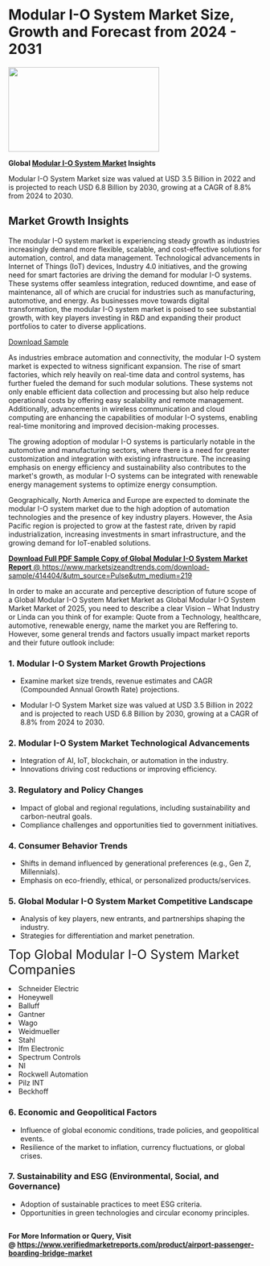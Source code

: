 <H1>Modular I-O System Market Size, Growth and Forecast from 2024 - 2031</H1><img class="aligncenter size-medium wp-image-584254" src="https://thirdeyenews.in/wp-content/uploads/2024/09/Global-Market-Research-300x168.jpeg" alt="" width="300" height="168" /><p><strong>Global&nbsp;<a href="https://www.marketsizeandtrends.com/download-sample/414404/&amp;utm_source=Pulse&amp;utm_medium=219">Modular I-O System Market</a> Insights</strong></p><p>Modular I-O System Market size was valued at USD 3.5 Billion in 2022 and is projected to reach USD 6.8 Billion by 2030, growing at a CAGR of 8.8% from 2024 to 2030.</p><p><h2>Market Growth Insights</h2> <p>The modular I-O system market is experiencing steady growth as industries increasingly demand more flexible, scalable, and cost-effective solutions for automation, control, and data management. Technological advancements in Internet of Things (IoT) devices, Industry 4.0 initiatives, and the growing need for smart factories are driving the demand for modular I-O systems. These systems offer seamless integration, reduced downtime, and ease of maintenance, all of which are crucial for industries such as manufacturing, automotive, and energy. As businesses move towards digital transformation, the modular I-O system market is poised to see substantial growth, with key players investing in R&D and expanding their product portfolios to cater to diverse applications.</p> <p><a href="download-sample-link" target="_blank">Download Sample</a></p> <p>As industries embrace automation and connectivity, the modular I-O system market is expected to witness significant expansion. The rise of smart factories, which rely heavily on real-time data and control systems, has further fueled the demand for such modular solutions. These systems not only enable efficient data collection and processing but also help reduce operational costs by offering easy scalability and remote management. Additionally, advancements in wireless communication and cloud computing are enhancing the capabilities of modular I-O systems, enabling real-time monitoring and improved decision-making processes.</p> <p>The growing adoption of modular I-O systems is particularly notable in the automotive and manufacturing sectors, where there is a need for greater customization and integration with existing infrastructure. The increasing emphasis on energy efficiency and sustainability also contributes to the market's growth, as modular I-O systems can be integrated with renewable energy management systems to optimize energy consumption.</p> <p>Geographically, North America and Europe are expected to dominate the modular I-O system market due to the high adoption of automation technologies and the presence of key industry players. However, the Asia Pacific region is projected to grow at the fastest rate, driven by rapid industrialization, increasing investments in smart infrastructure, and the growing demand for IoT-enabled solutions.</p> <p><a href="get-more-link" target="_blank"></p><p><span class=""><strong>Download Full PDF Sample Copy of Global Modular I-O System Market Report</strong> @ <a href="https://www.marketsizeandtrends.com/download-sample/414404/&amp;utm_source=Pulse&amp;utm_medium=219" target="_blank">https://www.marketsizeandtrends.com/download-sample/414404/&amp;utm_source=Pulse&amp;utm_medium=219</a></span></p><p>In order to make an accurate and perceptive description of future scope of a Global&nbsp;Modular I-O System Market Market as Global&nbsp;Modular I-O System Market Market of 2025, you need to describe a clear Vision &ndash; What Industry or Linda can you think of for example: Quote from a Technology, healthcare, automotive, renewable energy, name the market you are Reffering to. However, some general trends and factors usually impact market reports and their future outlook include:</p><h3>1.&nbsp;<strong>Modular I-O System Market Growth Projections</strong></h3><ul><li>Examine market size trends, revenue estimates and CAGR (Compounded Annual Growth Rate) projections.</li><li><p>Modular I-O System Market size was valued at USD 3.5 Billion in 2022 and is projected to reach USD 6.8 Billion by 2030, growing at a CAGR of 8.8% from 2024 to 2030.</p></li></ul><h3>2.&nbsp;<strong>Modular I-O System Market Technological Advancements</strong></h3><ul><li>Integration of AI, IoT, blockchain, or automation in the industry.</li><li>Innovations driving cost reductions or improving efficiency.</li></ul><h3>3.&nbsp;<strong>Regulatory and Policy Changes</strong></h3><ul><li>Impact of global and regional regulations, including sustainability and carbon-neutral goals.</li><li>Compliance challenges and opportunities tied to government initiatives.</li></ul><h3>4.&nbsp;<strong>Consumer Behavior Trends</strong></h3><ul><li>Shifts in demand influenced by generational preferences (e.g., Gen Z, Millennials).</li><li>Emphasis on eco-friendly, ethical, or personalized products/services.</li></ul><h3>5.&nbsp;<strong>Global Modular I-O System Market Competitive Landscape</strong></h3><ul><li>Analysis of key players, new entrants, and partnerships shaping the industry.</li><li>Strategies for differentiation and market penetration.</li></ul><p data-pm-slice="1 1 []"><span style="color: inherit; font-family: inherit; font-size: 25px;">Top Global Modular I-O System Market Companies</span></p><div class="" data-test-id=""><p><li>Schneider Electric</li><li> Honeywell</li><li> Balluff</li><li> Gantner</li><li> Wago</li><li> Weidmueller</li><li> Stahl</li><li> Ifm Electronic</li><li> Spectrum Controls</li><li> NI</li><li> Rockwell Automation</li><li> Pilz INT</li><li> Beckhoff</li></p></div><h3>6.&nbsp;<strong>Economic and Geopolitical Factors</strong></h3><ul><li>Influence of global economic conditions, trade policies, and geopolitical events.</li><li>Resilience of the market to inflation, currency fluctuations, or global crises.</li></ul><h3>7.&nbsp;<strong>Sustainability and ESG (Environmental, Social, and Governance)</strong></h3><ul><li>Adoption of sustainable practices to meet ESG criteria.</li><li>Opportunities in green technologies and circular economy principles.</li></ul><h2><strong style="font-size: 14px;">For More Information or Query, Visit @&nbsp;</strong><a style="background-color: #ffffff; font-size: 14px;" href="https://www.marketsizeandtrends.com/report/modular-i-o-system-market/" target="_blank">https://www.verifiedmarketreports.com/product/airport-passenger-boarding-bridge-market</a></h2>

